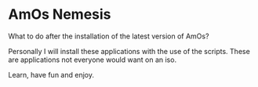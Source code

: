 # AmOs Nemesis

What to do after the installation of the latest version of AmOs?

Personally I will install these applications with the use of the scripts.
These are applications not everyone would want on an iso.

Learn, have fun and enjoy.


